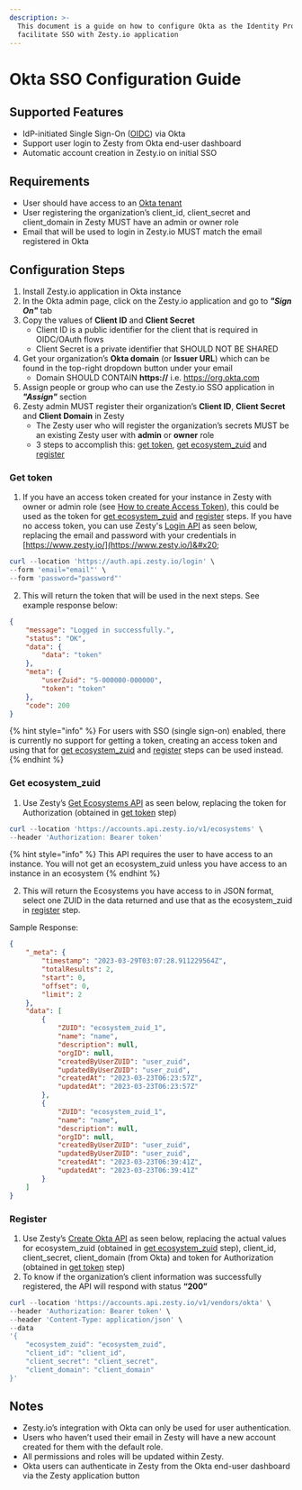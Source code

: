 ```yaml
---
description: >-
  This document is a guide on how to configure Okta as the Identity Provider to
  facilitate SSO with Zesty.io application
---
```


# Okta SSO Configuration Guide

## Supported Features

* IdP-initiated Single Sign-On ([OIDC](https://openid.net/connect/)) via Okta
* Support user login to Zesty from Okta end-user dashboard
* Automatic account creation in Zesty.io on initial SSO

## Requirements

* User should have access to an [Okta tenant](https://developer.okta.com/docs/guides/oin-oidc-multi-tenancy/main/#tenants-in-okta)
* User registering the organization’s client\_id, client\_secret and client\_domain in Zesty MUST have an admin or owner role
* Email that will be used to login in Zesty.io MUST match the email registered in Okta

## Configuration Steps

1. Install Zesty.io application in Okta instance
2. In the Okta admin page, click on the Zesty.io application and go to _**"Sign On"**_ tab
3. Copy the values of **Client ID** and **Client Secret**
   * Client ID is a public identifier for the client that is required in OIDC/OAuth flows
   * Client Secret is a private identifier that SHOULD NOT BE SHARED
4. Get your organization’s **Okta domain** (or **Issuer URL**) which can be found in the top-right dropdown button under your email
   * Domain SHOULD CONTAIN **https://** i.e. https://org.okta.com
5. Assign people or group who can use the Zesty.io SSO application in _**"Assign"**_ section
6. Zesty admin MUST register their organization’s **Client ID**, **Client Secret** and **Client Domain** in Zesty
   * The Zesty user who will register the organization’s secrets MUST be an existing Zesty user with **admin** or **owner** role
   * 3 steps to accomplish this: [get token](okta-sso-configuration-guide.md#get-token), [get ecosystem\_zuid](okta-sso-configuration-guide.md#get-ecosystem\_zuid) and [register](okta-sso-configuration-guide.md#register)

### **Get token**

1. If you have an access token created for your instance in Zesty with owner or admin role (see [How to create Access Token](https://zesty.org/quick-start-guide/instance-settings#access-tokens)), this could be used as the token for [get ecosystem\_zuid](okta-sso-configuration-guide.md#get-ecosystem\_zuid) and [register](okta-sso-configuration-guide.md#register) steps. If you have no access token, you can use Zesty's [Login API](https://auth-api.zesty.org/#28b40e26-196b-4283-a483-40a5b537bc22) as seen below, replacing the email and password with your credentials in [https://www.zesty.io/](https://www.zesty.io/)&#x20;

```powershell
curl --location 'https://auth.api.zesty.io/login' \
--form 'email="email"' \
--form 'password="password"'
```

2. This will return the token that will be used in the next steps. See example response below:

```json
{
    "message": "Logged in successfully.",
    "status": "OK",
    "data": {
        "data": "token"
    },
    "meta": {
        "userZuid": "5-000000-000000",
        "token": "token"
    },
    "code": 200
}
```

{% hint style="info" %}
For users with SSO (single sign-on) enabled, there is currently no support for getting a token, creating an access token and using that for [get ecosystem\_zuid](okta-sso-configuration-guide.md#get-ecosystem\_zuid) and [register](okta-sso-configuration-guide.md#register) steps can be used instead.
{% endhint %}

### **Get ecosystem\_zuid**

1. Use Zesty’s [Get Ecosystems API](https://accounts-api.zesty.org/#750eb50b-c53c-44aa-aa4a-b0b1199fb4bf) as seen below, replacing the token for Authorization (obtained in [get token](okta-sso-configuration-guide.md#get-token) step)

```powershell
curl --location 'https://accounts.api.zesty.io/v1/ecosystems' \
--header 'Authorization: Bearer token'
```

{% hint style="info" %}
This API requires the user to have access to an instance. You will not get an ecosystem\_zuid unless you have access to an instance in an ecosystem
{% endhint %}

2. This will return the Ecosystems you have access to in JSON format, select one ZUID in the data returned and use that as the ecosystem\_zuid in [register](okta-sso-configuration-guide.md#register) step.

Sample Response:

```json
{
    "_meta": {
        "timestamp": "2023-03-29T03:07:28.911229564Z",
        "totalResults": 2,
        "start": 0,
        "offset": 0,
        "limit": 2
    },
    "data": [
        {
            "ZUID": "ecosystem_zuid_1",
            "name": "name",
            "description": null,
            "orgID": null,
            "createdByUserZUID": "user_zuid",
            "updatedByUserZUID": "user_zuid",
            "createdAt": "2023-03-23T06:23:57Z",
            "updatedAt": "2023-03-23T06:23:57Z"
        },
        {
            "ZUID": "ecosystem_zuid_1",
            "name": "name",
            "description": null,
            "orgID": null,
            "createdByUserZUID": "user_zuid",
            "updatedByUserZUID": "user_zuid",
            "createdAt": "2023-03-23T06:39:41Z",
            "updatedAt": "2023-03-23T06:39:41Z"
        }
    ]
}
```

### **Register**

1. Use Zesty’s [Create Okta API](https://accounts-api.zesty.org/#357198d6-6dd3-4002-ba02-f04e94985fcb) as seen below, replacing the actual values for ecosystem\_zuid (obtained in [get ecosystem\_zuid](okta-sso-configuration-guide.md#get-ecosystem\_zuid) step), client\_id, client\_secret, client\_domain (from Okta) and token for Authorization (obtained in [get token](okta-sso-configuration-guide.md#get-token) step)
2. To know if the organization’s client information was successfully registered, the API will respond with status **“200”**

```powershell
curl --location 'https://accounts.api.zesty.io/v1/vendors/okta' \
--header 'Authorization: Bearer token' \
--header 'Content-Type: application/json' \
--data
'{
    "ecosystem_zuid": "ecosystem_zuid",
    "client_id": "client_id",
    "client_secret": "client_secret",
    "client_domain": "client_domain"
}'
```

## Notes

* Zesty.io’s integration with Okta can only be used for user authentication.
* Users who haven’t used their email in Zesty will have a new account created for them with the default role.
* All permissions and roles will be updated within Zesty.
* Okta users can authenticate in Zesty from the Okta end-user dashboard via the Zesty application button

